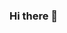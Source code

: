 ### Hi there 👋

<!--
**YunDongHwan/YunDongHwan** is a ✨ _special_ ✨ repository because its `README.md` (this file) appears on your GitHub profile.

Here are some ideas to get you started:
![Anurag’s GitHub stats](https://github-readme-stats.vercel.app/api?username=YunDongHwan&show_icons=true&theme=radical)
 ## :망치와_곡괭이:Tech_stack:망치와_곡괭이:
<img src=“https://img.shields.io/badge/seoul-000000?style=flat-square&logo=42&logoColor=white”/> <img src=“https://img.shields.io/badge/clang-A8B9CC?style=flat-square&logo=c&logoColor=white”/>
<img src=“https://img.shields.io/badge/C++-00599C?style=flat-square&logo=C%2B%2B&logoColor=white”/> <img src=“https://img.shields.io/badge/Python-3776AB?style=flat-square&logo=Python&logoColor=white”/>
- 🔭 I’m currently working on ...
- 🌱 I’m currently learning ...
- 👯 I’m looking to collaborate on ...
- 🤔 I’m looking for help with ...
- 💬 Ask me about ...
- 📫 How to reach me: ...
- 😄 Pronouns: ...
- ⚡ Fun fact: ...
-->
